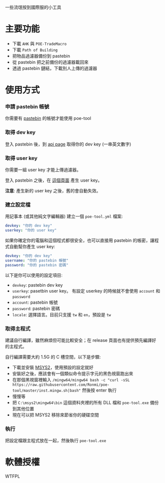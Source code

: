 一些流氓按到國際服的小工具

# 主要功能

* 下載 `AHK` 與 `POE-TradeMacro`
* 下載 `Path of Building`
* 把物品過濾器備份到 pastebin
* 從 pastebin 把之前備份的過濾器載回來
* 透過 pastebin 鏈結，下載別人上傳的過濾器

# 使用方式

### 申請 pastebin 帳號

你需要有 [pastebin](https://pastebin.com) 的帳號才能使用 poe-tool

### 取得 dev key

登入 pastebin 後，到 [api page](https://pastebin.com/api#1) 取得你的 dev key (一串英文數字)

### 取得 user key

你需要一組 user key 才能上傳過濾器。

登入 pastebin 之後，在 [這個頁面](https://pastebin.com/api/api_user_key.html) 產生 user key。

**注意**: 產生新的 user key 之後，舊的會自動失效。

### 建立設定檔

用記事本 (或其他純文字編輯器) 建立一個 `poe-tool.yml` 檔案:

```yaml
devkey: "你的 dev key"
userkey: "你的 user key"
```

如果你確定你的電腦和這個程式都很安全，也可以直接用 pastebin 的帳密，讓程式自動幫你產生 user key:

```yaml
devkey: "你的 dev key"
username: "你的 pastebin 帳號"
password: "你的 pastebin 密碼"
```

以下是你可以使用的設定項目:

- `devkey`: pastebin dev key
- `userkey`: pasetbin user key。 有設定 userkey 的時候就不會使用 `account` 和 `password`
- `account`: pastebin 帳號
- `password`: pastebin 密碼
- `locale`: 選擇語言。目前只支援 `tw` 和 `en`，預設是 `tw`

### 取得主程式

建議自行編譯，雖然麻煩但可能比較安全；在 release 頁面也有提供預先編譯好的主程式。

自行編譯需要大約 1.5G 的 C 槽空間，以下是步驟:

* 下載並安裝 [MSYS2](http://www.msys2.org/)，使用預設的設定就好
* 安裝好之後，應該會有一個類似命令提示字元的黑色視窗跑出來
* 在那個黑視窗裡輸入 `/mingw64/mingw64 bash -c "curl -sSL https://raw.githubusercontent.com/Ronmi/poe-tool/master/inst.mingw.sh|bash"` 然後按 enter 執行
* 慢慢等
* 把 `C:\msys2\mingw64\bin` 這個資料夾裡的所有 DLL 檔和 `poe-tool.exe` 備份到其他位置
* 現在可以把 MSYS2 移除來節省你的硬碟空間

### 執行

把設定檔跟主程式放在一起，然後執行 `poe-tool.exe`

# 軟體授權

WTFPL
